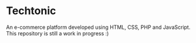 # Techtonic
An e-commerce platform developed using HTML, CSS, PHP and JavaScript.
This repository is still a work in progress :)
